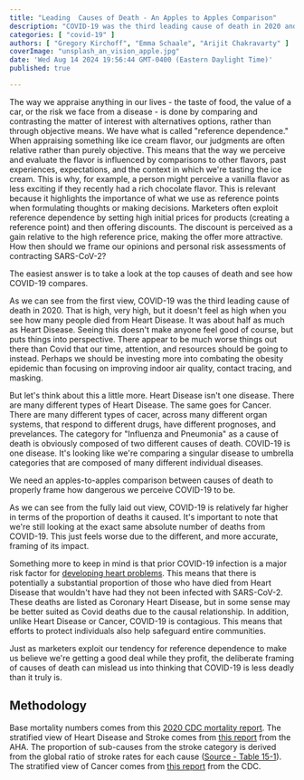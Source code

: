 ```yaml
---
title: "Leading  Causes of Death - An Apples to Apples Comparison"
description: "COVID-19 was the third leading cause of death in 2020 and the fourth in 2022. Here, we analyze how the leading causes of death compare to each other when looked at with a more fine grain perspective."
categories: [ "covid-19" ]
authors: [ "Gregory Kirchoff", "Emma Schaale", "Arijit Chakravarty" ]
coverImage: "unsplash_an_vision_apple.jpg"
date: 'Wed Aug 14 2024 19:56:44 GMT-0400 (Eastern Daylight Time)'
published: true

---
```

<script> // usables
	import RecipeCard from '$lib/components/usables/RecipeCard/RecipeCard.svelte';
import CauseOfDeathChart from '$lib/components/internal/projects/CauseOfDeath/CauseOfDeathChart.svelte';
</script>

<CauseOfDeathChart />

The way we appraise anything in our lives - the taste of food, the value of a car, or the risk we face from a disease - is done by comparing and contrasting the matter of interest with alternatives options, rather than through objective means. We have what is called "reference dependence." When appraising something like ice cream flavor, our judgments are often relative rather than purely objective. This means that the way we perceive and evaluate the flavor is influenced by comparisons to other flavors, past experiences, expectations, and the context in which we're tasting the ice cream. This is why, for example, a person might perceive a vanilla flavor as less exciting if they recently had a rich chocolate flavor. This is relevant because it highlights the importance of what we use as reference points when formulating thoughts or making decisions. Marketers often exploit reference dependence by setting high initial prices for products (creating a reference point) and then offering discounts. The discount is perceived as a gain relative to the high reference price, making the offer more attractive. How then should we frame our opinions and personal risk assessments of contracting SARS-CoV-2?

The easiest answer is to take a look at the top causes of death and see how COVID-19 compares.

As we can see from the first view, COVID-19 was the third leading cause of death in 2020. That is high, very high, but it doesn't feel as high when you see how many people died from Heart Disease. It was about half as much as Heart Disease. Seeing this doesn't make anyone feel good of course, but puts things into perspective. There appear to be much worse things out there than Covid that our time, attention, and resources should be going to instead. Perhaps we should be investing more into combating the obesity epidemic than focusing on improving indoor air quality, contact tracing, and masking.

But let's think about this a little more. Heart Disease isn't one disease. There are many different types of Heart Disease. The same goes for Cancer. There are many different types of cacer, across many different organ systems, that respond to different drugs, have different prognoses, and prevelances. The category for "Influenza and Pneumonia" as a cause of death is obviously composed of two different causes of death. COVID-19 is one disease. It's looking like we're comparing a singular disease to umbrella categories that are composed of many different individual diseases.

We need an apples-to-apples comparison between causes of death to properly frame how dangerous we perceive COVID-19 to be.

As we can see from the fully laid out view, COVID-19 is relatively far higher in terms of the proportion of deaths it caused. It's important to note that we're still looking at the exact same absolute number of deaths from COVID-19. This just feels worse due to the different, and more accurate, framing of its impact.

Something more to keep in mind is that prior COVID-19 infection is a major risk factor for [developing heart problems](https://my.clevelandclinic.org/health/articles/heart-problems-after-covid). This means that there is potentially a substantial proportion of those who have died from Heart Disease that wouldn't have had they not been infected with SARS-CoV-2. These deaths are listed as Coronary Heart Disease, but in some sense may be better suited as Covid deaths due to the causal relationship. In addition, unlike Heart Disease or Cancer, COVID-19 is contagious. This means that efforts to protect individuals also help safeguard entire communities.

Just as marketers exploit our tendency for reference dependence to make us believe we're getting a good deal while they profit, the deliberate framing of causes of death can mislead us into thinking that COVID-19 is less deadly than it truly is.

## Methodology

Base mortality numbers comes from this [2020 CDC mortality report](https://www.cdc.gov/nchs/data/databriefs/db427-tables.pdf#4). The stratified view of Heart Disease and Stroke comes from [this report](https://www.ahajournals.org/doi/10.1161/CIR.0000000000001123#F14-1) from the AHA. The proportion of sub-causes from the stroke category is derived from the global ratio of stroke rates for each cause ([Source - Table 15-1](https://www.ahajournals.org/doi/10.1161/CIR.0000000000001123#R3-24)). The stratified view of Cancer comes from [this report](https://gis.cdc.gov/Cancer/USCS/#/AtAGlance/) from the CDC.
